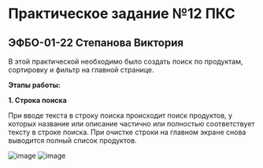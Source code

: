 # Практическое задание №12 ПКС
## ЭФБО-01-22 Степанова Виктория

В этой практической необходимо было создать поиск по продуктам, сортировку и фильтр на главной странице.

**Этапы работы:**

**1. Строка поиска**

При вводе текста в строку поиска происходит поиск продуктов, у которых название или описание частично или полностью соответствует тексту в строке поиска.
При очистке строки на главном экране снова выводится полный список продуктов.

![image](https://github.com/user-attachments/assets/c0b681cb-8907-4920-b471-d8880a671054)
![image](https://github.com/user-attachments/assets/4d53403b-9b78-4235-80d9-b8ddd06095b8)

